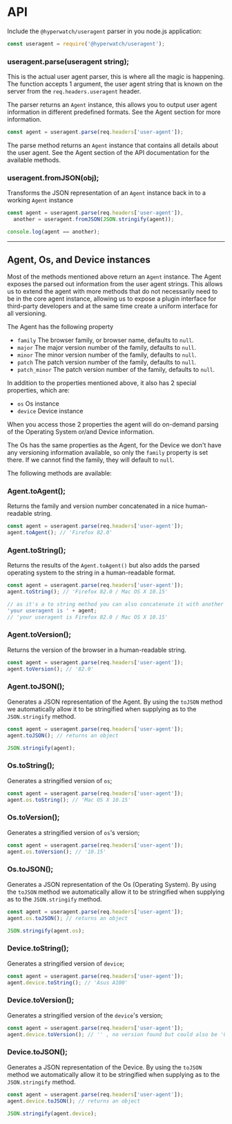 # API

Include the `@hyperwatch/useragent` parser in you node.js application:

```js
const useragent = require('@hyperwatch/useragent');
```

### useragent.parse(useragent string);

This is the actual user agent parser, this is where all the magic is happening.
The function accepts 1 argument, the user agent string that is known on the server
from the `req.headers.useragent` header.

The parser returns an `Agent` instance, this allows you to output user agent
information in different predefined formats. See the Agent section for more
information.

```js
const agent = useragent.parse(req.headers['user-agent']);
```

The parse method returns an `Agent` instance that contains all details about the
user agent. See the Agent section of the API documentation for the available
methods.

### useragent.fromJSON(obj);

Transforms the JSON representation of an `Agent` instance back in to a working
`Agent` instance

```js
const agent = useragent.parse(req.headers['user-agent']),
  another = useragent.fromJSON(JSON.stringify(agent));

console.log(agent == another);
```

---

## Agent, Os, and Device instances

Most of the methods mentioned above return an `Agent` instance. The Agent exposes
the parsed out information from the user agent strings. This allows us to
extend the agent with more methods that do not necessarily need to be in the
core agent instance, allowing us to expose a plugin interface for third-party
developers and at the same time create a uniform interface for all versioning.

The Agent has the following property

- `family` The browser family, or browser name, defaults to `null`.
- `major` The major version number of the family, defaults to `null`.
- `minor` The minor version number of the family, defaults to `null`.
- `patch` The patch version number of the family, defaults to `null`.
- `patch_minor` The patch version number of the family, defaults to `null`.

In addition to the properties mentioned above, it also has 2 special properties,
which are:

- `os` Os instance
- `device` Device instance

When you access those 2 properties the agent will do on-demand parsing of the
Operating System or/and Device information.

The Os has the same properties as the Agent, for the Device we
don't have any versioning information available, so only the `family` property is
set there. If we cannot find the family, they will default to `null`.

The following methods are available:

### Agent.toAgent();

Returns the family and version number concatenated in a nice human-readable
string.

```js
const agent = useragent.parse(req.headers['user-agent']);
agent.toAgent(); // 'Firefox 82.0'
```

### Agent.toString();

Returns the results of the `Agent.toAgent()` but also adds the parsed operating
system to the string in a human-readable format.

```js
const agent = useragent.parse(req.headers['user-agent']);
agent.toString(); // 'Firefox 82.0 / Mac OS X 10.15'

// as it's a to string method you can also concatenate it with another string
'your useragent is ' + agent;
// 'your useragent is Firefox 82.0 / Mac OS X 10.15'
```

### Agent.toVersion();

Returns the version of the browser in a human-readable string.

```js
const agent = useragent.parse(req.headers['user-agent']);
agent.toVersion(); // '82.0'
```

### Agent.toJSON();

Generates a JSON representation of the Agent. By using the `toJSON` method we
automatically allow it to be stringified when supplying as to the
`JSON.stringify` method.

```js
const agent = useragent.parse(req.headers['user-agent']);
agent.toJSON(); // returns an object

JSON.stringify(agent);
```

### Os.toString();

Generates a stringified version of `os`;

```js
const agent = useragent.parse(req.headers['user-agent']);
agent.os.toString(); // 'Mac OS X 10.15'
```

### Os.toVersion();

Generates a stringified version of `os`'s version;

```js
const agent = useragent.parse(req.headers['user-agent']);
agent.os.toVersion(); // '10.15'
```

### Os.toJSON();

Generates a JSON representation of the Os (Operating System). By using the `toJSON`
method we automatically allow it to be stringified when supplying as to the
`JSON.stringify` method.

```js
const agent = useragent.parse(req.headers['user-agent']);
agent.os.toJSON(); // returns an object

JSON.stringify(agent.os);
```

### Device.toString();

Generates a stringified version of `device`;

```js
const agent = useragent.parse(req.headers['user-agent']);
agent.device.toString(); // 'Asus A100'
```

### Device.toVersion();

Generates a stringified version of the `device`'s version;

```js
const agent = useragent.parse(req.headers['user-agent']);
agent.device.toVersion(); // '' , no version found but could also be '0.0.0'
```

### Device.toJSON();

Generates a JSON representation of the Device. By using the `toJSON` method we
automatically allow it to be stringified when supplying as to the
`JSON.stringify` method.

```js
const agent = useragent.parse(req.headers['user-agent']);
agent.device.toJSON(); // returns an object

JSON.stringify(agent.device);
```
